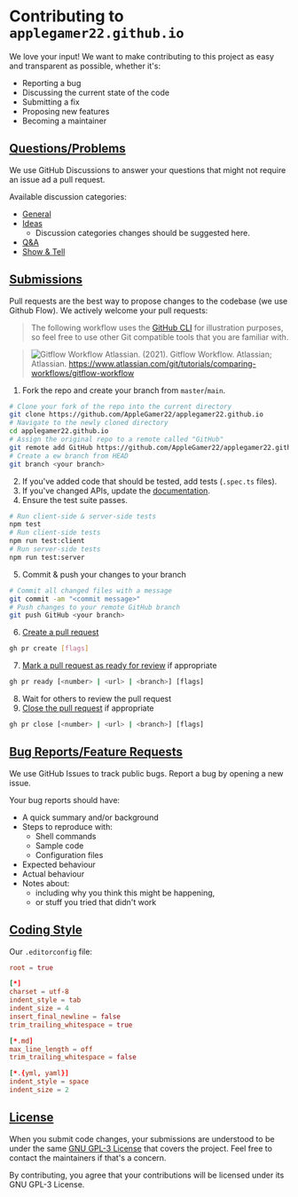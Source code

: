 # Contributing to `applegamer22.github.io`
We love your input! We want to make contributing to this project as easy and transparent as possible, whether it's:
* Reporting a bug
* Discussing the current state of the code
* Submitting a fix
* Proposing new features
* Becoming a maintainer

## [Questions/Problems](https://github.com/AppleGamer22/applegamer22.github.io/discussions)
We use GitHub Discussions to answer your questions that might not require an issue ad a pull request.

Available discussion categories:
* [General](https://github.com/AppleGamer22/applegamer22.github.io/discussions/categories/general)
* [Ideas](https://github.com/AppleGamer22/applegamer22.github.io/discussions/categories/ideas)
  * Discussion categories changes should be suggested here.
* [Q&A](https://github.com/AppleGamer22/applegamer22.github.io/discussions/categories/q-a)
* [Show & Tell](https://github.com/AppleGamer22/applegamer22.github.io/discussions/categories/show-tell)

## [Submissions](https://guides.github.com/introduction/flow/index.html)
Pull requests are the best way to propose changes to the codebase (we use Github Flow). We actively welcome your pull requests:

> The following workflow uses the [GitHub CLI](https://cli.github.com/) for illustration purposes, so feel free to use other Git compatible tools that you are familiar with.

>![Gitflow Workflow](https://wac-cdn.atlassian.com/dam/jcr:61ccc620-5249-4338-be66-94d563f2843c/05%20(2).svg?cdnVersion=1393)
> Atlassian. (2021). Gitflow Workflow. Atlassian; Atlassian. https://www.atlassian.com/git/tutorials/comparing-workflows/gitflow-workflow


1. Fork the repo and create your branch from `master`/`main`.
```bash
# Clone your fork of the repo into the current directory
git clone https://github.com/AppleGamer22/applegamer22.github.io
# Navigate to the newly cloned directory
cd applegamer22.github.io
# Assign the original repo to a remote called "GitHub"
git remote add GitHub https://github.com/AppleGamer22/applegamer22.github.io
# Create a ew branch from HEAD
git branch <your branch>
```
2. If you've added code that should be tested, add tests (`.spec.ts` files).
3. If you've changed APIs, update the [documentation](https://tsdoc.org/).
4. Ensure the test suite passes.
```bash
# Run client-side & server-side tests
npm test
# Run client-side tests
npm run test:client
# Run server-side tests
npm run test:server
```
5. Commit & push your changes to your branch
```bash
# Commit all changed files with a message
git commit -am "<commit message>"
# Push changes to your remote GitHub branch
git push GitHub <your branch>
```
6. [Create a pull request](https://cli.github.com/manual/gh_pr_create)
```bash
gh pr create [flags]
```
7. [Mark a pull request as ready for review](https://cli.github.com/manual/gh_pr_ready) if appropriate
```bash
gh pr ready [<number> | <url> | <branch>] [flags]
```
8. Wait for others to review the pull request
9. [Close the pull request](https://cli.github.com/manual/gh_pr_close) if appropriate
```bash
gh pr close [<number> | <url> | <branch>] [flags]
```

## [Bug Reports/Feature Requests](https://github.com/AppleGamer22/applegamer22.github.io/issues)
We use GitHub Issues to track public bugs. Report a bug by opening a new issue.

Your bug reports should have:
* A quick summary and/or background
* Steps to reproduce with:
  * Shell commands
  * Sample code
  * Configuration files
* Expected behaviour
* Actual behaviour
* Notes about:
  * including why you think this might be happening,
  * or stuff you tried that didn't work

## [Coding Style](https://editorconfig.org/)
Our `.editorconfig` file:
```toml
root = true

[*]
charset = utf-8
indent_style = tab
indent_size = 4
insert_final_newline = false
trim_trailing_whitespace = true

[*.md]
max_line_length = off
trim_trailing_whitespace = false

[*.{yml, yaml}]
indent_style = space
indent_size = 2
```
## [License](https://github.com/AppleGamer22/applegamer22.github.io/blob/master/LICENSE.md)
When you submit code changes, your submissions are understood to be under the same [GNU GPL-3 License](https://choosealicense.com/licenses/gpl-3.0/) that covers the project. Feel free to contact the maintainers if that's a concern.

By contributing, you agree that your contributions will be licensed under its GNU GPL-3 License.